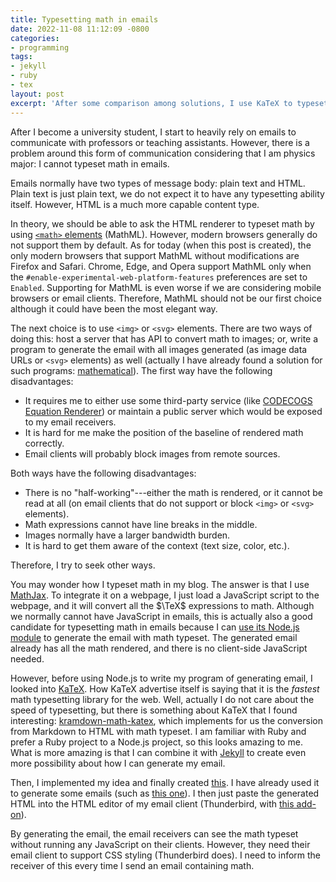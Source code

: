```yaml
---
title: Typesetting math in emails
date: 2022-11-08 11:12:09 -0800
categories:
- programming
tags:
- jekyll
- ruby
- tex
layout: post
excerpt: 'After some comparison among solutions, I use KaTeX to typeset math in my emails.'
---
```


After I become a university student,
I start to heavily rely on emails to communicate with professors or teaching assistants.
However, there is a problem around this form of communication
considering that I am physics major:
I cannot typeset math in emails.

Emails normally have two types of message body: plain text and HTML.
Plain text is just plain text, we do not expect it to have any typesetting ability itself.
However, HTML is a much more capable content type.

In theory, we should be able to ask the HTML renderer to typeset math
by using [`<math>` elements](https://developer.mozilla.org/en-US/docs/Web/MathML/Element/math) (MathML).
However, modern browsers generally do not support them by default.
As for today (when this post is created),
the only modern browsers that support MathML without modifications are Firefox and Safari.
Chrome, Edge, and Opera support MathML only when
the `#enable-experimental-web-platform-features` preferences are set to `Enabled`.
Supporting for MathML is even worse if we are considering mobile browsers or email clients.
Therefore, MathML should not be our first choice
although it could have been the most elegant way.

The next choice is to use `<img>` or `<svg>` elements.
There are two ways of doing this:
host a server that has API to convert math to images;
or, write a program to generate the email with all images generated
(as image data URLs or `<svg>` elements) as well
(actually I have already found a solution for such programs:
[mathematical](https://rubygems.org/gems/mathematical)).
The first way have the following disadvantages:

- It requires me to either use some third-party service (like [CODECOGS Equation Renderer](https://latex.codecogs.com))
or maintain a public server which would be exposed to my email receivers.
- It is hard for me make the position of the baseline of rendered math correctly.
- Email clients will probably block images from remote sources.

Both ways have the following disadvantages:

- There is no "half-working"---either the math is rendered, or it cannot be read at all
(on email clients that do not support or block `<img>` or `<svg>` elements).
- Math expressions cannot have line breaks in the middle.
- Images normally have a larger bandwidth burden.
- It is hard to get them aware of the context (text size, color, etc.).

Therefore, I try to seek other ways.

You may wonder how I typeset math in my blog.
The answer is that I use [MathJax](https://mathjax.org).
To integrate it on a webpage, I just load a JavaScript script to the webpage,
and it will convert all the $\TeX$ expressions to math.
Although we normally cannot have JavaScript in emails,
this is actually also a good candidate for typesetting math in emails
because I can [use its Node.js module](https://docs.mathjax.org/en/latest/server/start.html)
to generate the email with math typeset.
The generated email already has all the math rendered, and there is no client-side JavaScript needed.

However, before using Node.js to write my program of generating email,
I looked into [KaTeX](https://katex.org).
How KaTeX advertise itself is saying that it is the *fastest* math typesetting library for the web.
Well, actually I do not care about the speed of typesetting,
but there is something about KaTeX that I found interesting:
[kramdown-math-katex](https://rubygems.org/gems/kramdown-math-katex),
which implements for us the conversion from Markdown to HTML with math typeset.
I am familiar with Ruby and prefer a Ruby project to a Node.js project,
so this looks amazing to me.
What is more amazing is that I can combine it with [Jekyll](https://jekyllrb.com)
to create even more possibility about how I can generate my email.

Then, I implemented my idea
and finally created [this](https://github.com/UlyssesZh/genmail).
I have already used it to generate some emails
(such as [this one](/physics/2022/11/07/map-kepler-3-sphere.html)).
I then just paste the generated HTML into the HTML editor of my email client
(Thunderbird, with [this add-on](https://betterbird.eu/addons/#ThunderHTMLedit)).

By generating the email, the email receivers can see the math typeset
without running any JavaScript on their clients.
However, they need their email client to support CSS styling (Thunderbird does).
I need to inform the receiver of this every time I send an email containing math.
